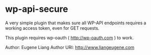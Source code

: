# wp-api-secure
A very simple plugin that makes sure all WP-API endpoints requires a working access token, even for GET requests.

This plugin requires wp-oauth ( http://wp-oauth.com ) to work.



Author: Eugene Liang
Author URI: http://www.liangeugene.com
